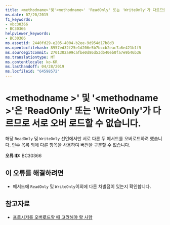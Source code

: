 ```yaml
---
title: <methodname>'및'<methodname>' 'ReadOnly' 또는 'WriteOnly'가 다르므로 서로 오버 로드할 수 없습니다.
ms.date: 07/20/2015
f1_keywords:
- vbc30366
- BC30366
helpviewer_keywords:
- BC30366
ms.assetid: 2440fd29-e205-4004-b2ee-9d954d17b8d3
ms.openlocfilehash: 8957ed32f25e1d206e5b7bccb2eac7a6e421b1f5
ms.sourcegitcommit: 2701302a99cafbe0d86d53d540eb0fa7e9b46b36
ms.translationtype: MT
ms.contentlocale: ko-KR
ms.lasthandoff: 04/28/2019
ms.locfileid: "64598572"
---
```

# <a name="methodname-and-methodname-cannot-overload-each-because-they-differ-by-readonly-or-writeonly"></a>\<methodname >' 및 '\<methodname >'은 'ReadOnly' 또는 'WriteOnly'가 다르므로 서로 오버 로드할 수 없습니다.
해당 `ReadOnly` 및 `WriteOnly` 선언에서만 서로 다른 두 메서드를 오버로드하려 했습니다. 인수 목록 외에 다른 항목을 사용하여 버전을 구분할 수 없습니다.  
  
 **오류 ID:** BC30366  
  
## <a name="to-correct-this-error"></a>이 오류를 해결하려면  
  
- 메서드에 `ReadOnly` 및 `WriteOnly`이외에 다른 차별점이 있는지 확인합니다.  
  
## <a name="see-also"></a>참고자료

- [프로시저를 오버로드할 때 고려해야 할 사항](../../visual-basic/programming-guide/language-features/procedures/considerations-in-overloading-procedures.md)
